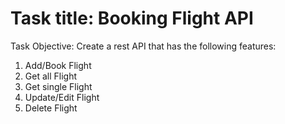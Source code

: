 # Task title: Booking Flight API
Task Objective: Create a rest API that has the following features: 

1. Add/Book Flight
2. Get all Flight
3. Get single Flight
4. Update/Edit Flight
5. Delete Flight
